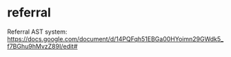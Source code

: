 # referral
Referral AST system: https://docs.google.com/document/d/14PQFqh51EBGa00HYoimn29GWdk5_f7BGhu9hMvzZ89I/edit#
